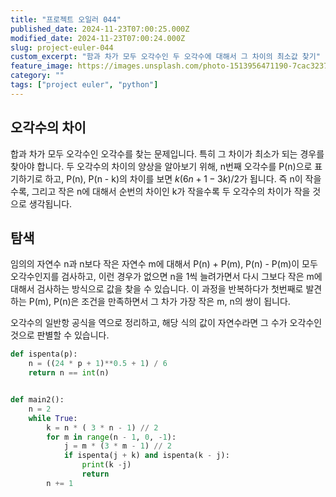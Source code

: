 ```yaml
---
title: "프로젝트 오일러 044"
published_date: 2024-11-23T07:00:25.000Z
modified_date: 2024-11-23T07:00:24.000Z
slug: project-euler-044
custom_excerpt: "함과 차가 모두 오각수인 두 오각수에 대해서 그 차이의 최소값 찾기"
feature_image: https://images.unsplash.com/photo-1513956471190-7cac323728b0?crop=entropy&cs=tinysrgb&fit=max&fm=jpg&ixid=M3wxMTc3M3wwfDF8c2VhcmNofDd8fHBlbnRhZ29ufGVufDB8fHx8MTczMjExNzM5N3ww&ixlib=rb-4.0.3&q=80&w=2000
category: ""
tags: ["project euler", "python"]
---
```



## 오각수의 차이

합과 차가 모두 오각수인 오각수를 찾는 문제입니다. 특히 그 차이가 최소가 되는 경우를 찾아야 합니다. 두 오각수의 차이의 양상을 알아보기 위해, n번째 오각수를 P(n)으로 표기하기로 하고, P(n), P(n - k)의 차이를 보면 $k(6n + 1 - 3k) / 2$가 됩니다. 즉 n이 작을수록, 그리고 작은 n에 대해서 순번의 차이인 k가 작을수록 두 오각수의 차이가 작을 것으로 생각됩니다. 


## 탐색

임의의 자연수 n과 n보다 작은 자연수 m에 대해서 P(n) + P(m), P(n) - P(m)이 모두 오각수인지를 검사하고, 이런 경우가 없으면 n을 1씩 늘려가면서 다시 그보다 작은 m에 대해서 검사하는 방식으로 값을 찾을 수 있습니다. 이 과정을 반복하다가 첫번째로 발견하는 P(m), P(n)은 조건을 만족하면서 그 차가 가장 작은 m, n의 쌍이 됩니다. 

오각수의 일반항 공식을 역으로 정리하고, 해당 식의 값이 자연수라면 그 수가 오각수인것으로 판별할 수 있습니다. 


```python
def ispenta(p):
    n = ((24 * p + 1)**0.5 + 1) / 6
    return n == int(n)


def main2():
    n = 2
    while True:
        k = n * ( 3 * n - 1) // 2
        for m in range(n - 1, 0, -1):
            j = m * (3 * m - 1) // 2
            if ispenta(j + k) and ispenta(k - j):
                print(k -j)
                return
        n += 1
```